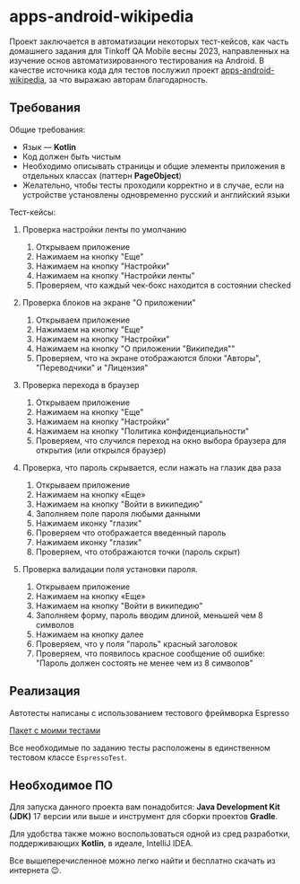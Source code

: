 # apps-android-wikipedia
Проект заключается в автоматизации некоторых тест-кейсов, как часть домашнего задания для 
Tinkoff QA Mobile весны 2023, направленных на изучение основ автоматизированного тестирования 
на Android. В качестве источника кода для тестов послужил проект [apps-android-wikipedia](https://github.com/wikimedia/apps-android-wikipedia/tree/e0be1600e8d09a86be62f9efcdb76b172b4e100b),
за что выражаю авторам благодарность.

## Требования
Общие требования:
- Язык — **Kotlin**
- Код должен быть чистым
- Необходимо описывать страницы и общие элементы приложения в отдельных классах (паттерн 
  **PageObject**)
- Желательно, чтобы тесты проходили корректно и в случае, если на устройстве установлены 
  одновременно русский и английский языки

Тест-кейсы:
1. Проверка настройки ленты по умолчанию
   1) Открываем приложение
   2) Нажимаем на кнопку "Еще"
   3) Нажимаем на кнопку "Настройки"
   4) Нажимаем на кнопку "Настройки ленты"
   5) Проверяем, что каждый чек-бокс находится в состоянии checked

2. Проверка блоков на экране "О приложении"
   1) Открываем приложение
   2) Нажимаем на кнопку "Еще"
   3) Нажимаем на кнопку "Настройки"
   4) Нажимаем на кнопку "О приложении "Википедия""
   5) Проверяем, что на экране отображаются блоки "Авторы", "Переводчики" и "Лицензия"

3. Проверка перехода в браузер
   1) Открываем приложение
   2) Нажимаем на кнопку "Еще"
   3) Нажимаем на кнопку "Настройки"
   4) Нажимаем на кнопку "Политика конфиденциальности"
   5) Проверяем, что случился переход на окно выбора браузера для открытия (или открылся браузер)

4. Проверка, что пароль скрывается, если нажать на глазик два раза
   1) Открываем приложение
   2) Нажимаем на кнопку «Еще»
   3) Нажимаем на кнопку "Войти в википедию"
   4) Заполняем поле пароля любыми данными
   5) Нажимаем иконку "глазик"
   6) Проверяем что отображается введенный пароль
   7) Нажимаем иконку "глазик"
   8) Проверяем, что отображаются точки (пароль скрыт)

5. Проверка валидации поля установки пароля.
   1) Открываем приложение
   2) Нажимаем на кнопку «Еще»
   3) Нажимаем на кнопку "Войти в википедию"
   4) Заполняем форму, пароль вводим длиной, меньшей чем 8 символов
   5) Нажимаем на кнопку далее
   6) Проверяем, что у поля "пароль" красный заголовок
   7) Проверяем, что появилось красное сообщение об ошибке: "Пароль должен состоять не менее чем 
      из 8 символов"


## Реализация
Автотесты написаны с использованием тестового фреймворка Espresso

[Пакет с моими тестами](/app/src/androidTest/java/org/wikipedia/fintech)

Все необходимые по заданию тесты расположены в единственном тестовом классе `EspressoTest`.

## Необходимое ПО
Для запуска данного проекта вам понадобится: **Java Development Kit (JDK)** 17 версии или выше и
инструмент для сборки проектов **Gradle**.

Для удобства также можно воспользоваться одной из сред разработки, поддерживающих **Kotlin**, в идеале, IntelliJ IDEA.

Все вышеперечисленное можно легко найти и бесплатно скачать из интернета 😉.